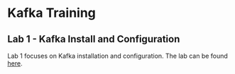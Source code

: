 # Kafka Training

## Lab 1 - Kafka Install and Configuration

Lab 1 focuses on Kafka installation and configuration. The lab can be found [here](./lab-1/).
